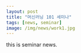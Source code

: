 ```yaml
---
layout: post
title: "머신러닝 101 세미나"
tags: [news, seminar]
image: /img/news/work1.jpg
---
```


this is seminar news. 


